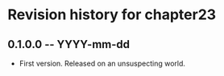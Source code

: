 # Revision history for chapter23

## 0.1.0.0 -- YYYY-mm-dd

* First version. Released on an unsuspecting world.
